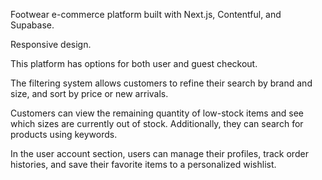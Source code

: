 Footwear e-commerce platform built with Next.js, Contentful, and Supabase.

Responsive design.

This platform has options for both user and guest checkout.

The filtering system allows customers to refine their search by brand and size, and sort by price or new arrivals.

Customers can view the remaining quantity of low-stock items and see which sizes are currently out of stock. Additionally, they can search for products using keywords.

In the user account section, users can manage their profiles, track order histories, and save their favorite items to a personalized wishlist.
